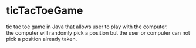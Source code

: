 # ticTacToeGame
tic tac toe game in Java that allows user to play with the computer.<br>
the computer will randomly pick a position but the user or computer can not pick a position already taken.<br>

